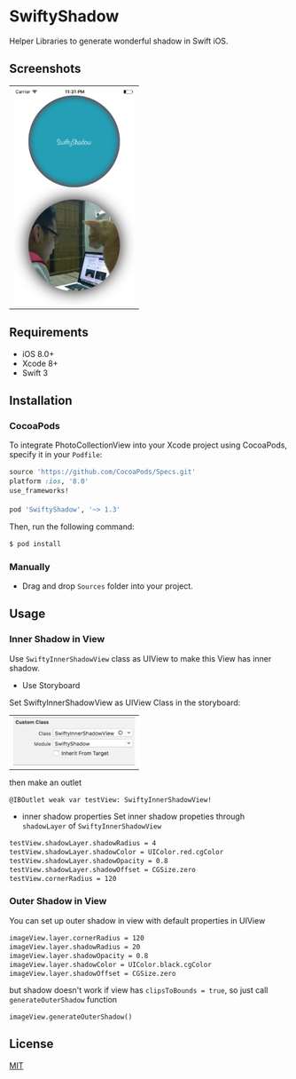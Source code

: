 # SwiftyShadow
Helper Libraries to generate wonderful shadow in Swift iOS.

## Screenshots

<table>
  <tr>
    <th>
      <img src="Screenshot/screenshot1.png" width="220"/>
    </th>
  </tr>
</table>

## Requirements

* iOS 8.0+
* Xcode 8+
* Swift 3

## Installation

### CocoaPods

To integrate PhotoCollectionView into your Xcode project using CocoaPods, specify it in your `Podfile`:

```ruby
source 'https://github.com/CocoaPods/Specs.git'
platform :ios, '8.0'
use_frameworks!

pod 'SwiftyShadow', '~> 1.3'
```

Then, run the following command:

```bash
$ pod install
```

### Manually
- Drag and drop `Sources` folder into your project.

## Usage

### Inner Shadow in View
Use `SwiftyInnerShadowView` class as UIView to make this View has inner shadow.

- Use Storyboard

Set SwiftyInnerShadowView as UIView Class in the storyboard:
<table>
  <tr>
    <th>
      <img src="Tutorial/storyboard.png" width="220"/>
    </th>
  </tr>
</table>

then make an outlet
```
@IBOutlet weak var testView: SwiftyInnerShadowView!
```


- inner shadow properties
Set inner shadow propeties through `shadowLayer` of `SwiftyInnerShadowView`
```
testView.shadowLayer.shadowRadius = 4
testView.shadowLayer.shadowColor = UIColor.red.cgColor
testView.shadowLayer.shadowOpacity = 0.8
testView.shadowLayer.shadowOffset = CGSize.zero
testView.cornerRadius = 120
```

### Outer Shadow in View
You can set up outer shadow in view with default properties in UIView
```
imageView.layer.cornerRadius = 120
imageView.layer.shadowRadius = 20
imageView.layer.shadowOpacity = 0.8
imageView.layer.shadowColor = UIColor.black.cgColor
imageView.layer.shadowOffset = CGSize.zero
```

but shadow doesn't work if view has `clipsToBounds = true`, so just call `generateOuterShadow` function
```
imageView.generateOuterShadow()
```

## License
[MIT](http://thi.mit-license.org/)

